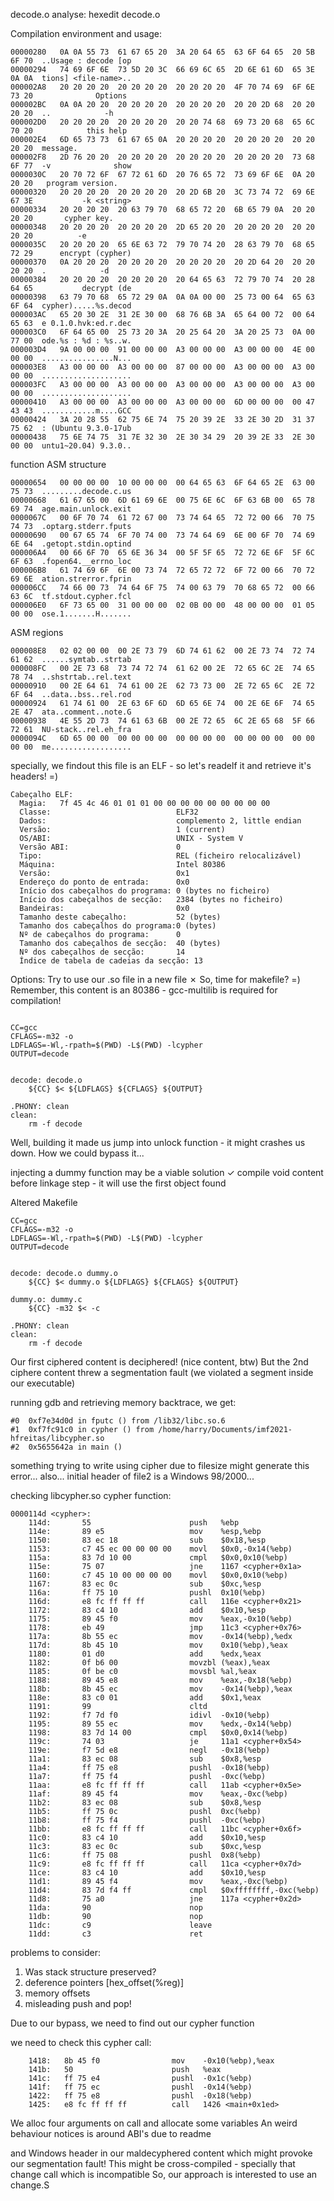 decode.o analyse:
	hexedit decode.o
	
Compilation environment and usage:
```
00000280   0A 0A 55 73  61 67 65 20  3A 20 64 65  63 6F 64 65  20 5B 6F 70  ..Usage : decode [op
00000294   74 69 6F 6E  73 5D 20 3C  66 69 6C 65  2D 6E 61 6D  65 3E 0A 0A  tions] <file-name>..
000002A8   20 20 20 20  20 20 20 20  20 20 20 20  4F 70 74 69  6F 6E 73 20              Options
000002BC   0A 0A 20 20  20 20 20 20  20 20 20 20  20 20 2D 68  20 20 20 20  ..            -h
000002D0   20 20 20 20  20 20 20 20  20 20 74 68  69 73 20 68  65 6C 70 20            this help
000002E4   6D 65 73 73  61 67 65 0A  20 20 20 20  20 20 20 20  20 20 20 20  message.
000002F8   2D 76 20 20  20 20 20 20  20 20 20 20  20 20 20 20  73 68 6F 77  -v              show
0000030C   20 70 72 6F  67 72 61 6D  20 76 65 72  73 69 6F 6E  0A 20 20 20   program version.
00000320   20 20 20 20  20 20 20 20  20 2D 6B 20  3C 73 74 72  69 6E 67 3E           -k <string>
00000334   20 20 20 20  20 63 79 70  68 65 72 20  6B 65 79 0A  20 20 20 20       cypher key.
00000348   20 20 20 20  20 20 20 20  2D 65 20 20  20 20 20 20  20 20 20 20          -e
0000035C   20 20 20 20  65 6E 63 72  79 70 74 20  28 63 79 70  68 65 72 29      encrypt (cypher)
00000370   0A 20 20 20  20 20 20 20  20 20 20 20  20 2D 64 20  20 20 20 20  .            -d
00000384   20 20 20 20  20 20 20 20  20 64 65 63  72 79 70 74  20 28 64 65           decrypt (de
00000398   63 79 70 68  65 72 29 0A  0A 0A 00 00  25 73 00 64  65 63 6F 64  cypher).....%s.decod
000003AC   65 20 30 2E  31 2E 30 00  68 76 6B 3A  65 64 00 72  00 64 65 63  e 0.1.0.hvk:ed.r.dec
000003C0   6F 64 65 00  25 73 20 3A  20 25 64 20  3A 20 25 73  0A 00 77 00  ode.%s : %d : %s..w.
000003D4   9A 00 00 00  91 00 00 00  A3 00 00 00  A3 00 00 00  4E 00 00 00  ................N...
000003E8   A3 00 00 00  A3 00 00 00  87 00 00 00  A3 00 00 00  A3 00 00 00  ....................
000003FC   A3 00 00 00  A3 00 00 00  A3 00 00 00  A3 00 00 00  A3 00 00 00  ....................
00000410   A3 00 00 00  A3 00 00 00  A3 00 00 00  6D 00 00 00  00 47 43 43  ............m....GCC
00000424   3A 20 28 55  62 75 6E 74  75 20 39 2E  33 2E 30 2D  31 37 75 62  : (Ubuntu 9.3.0-17ub
00000438   75 6E 74 75  31 7E 32 30  2E 30 34 29  20 39 2E 33  2E 30 00 00  untu1~20.04) 9.3.0..
```
function ASM structure

```
00000654   00 00 00 00  10 00 00 00  00 64 65 63  6F 64 65 2E  63 00 75 73  .........decode.c.us
00000668   61 67 65 00  6D 61 69 6E  00 75 6E 6C  6F 63 6B 00  65 78 69 74  age.main.unlock.exit
0000067C   00 6F 70 74  61 72 67 00  73 74 64 65  72 72 00 66  70 75 74 73  .optarg.stderr.fputs
00000690   00 67 65 74  6F 70 74 00  73 74 64 69  6E 00 6F 70  74 69 6E 64  .getopt.stdin.optind
000006A4   00 66 6F 70  65 6E 36 34  00 5F 5F 65  72 72 6E 6F  5F 6C 6F 63  .fopen64.__errno_loc
000006B8   61 74 69 6F  6E 00 73 74  72 65 72 72  6F 72 00 66  70 72 69 6E  ation.strerror.fprin
000006CC   74 66 00 73  74 64 6F 75  74 00 63 79  70 68 65 72  00 66 63 6C  tf.stdout.cypher.fcl
000006E0   6F 73 65 00  31 00 00 00  02 0B 00 00  48 00 00 00  01 05 00 00  ose.1.......H.......

```

ASM regions
```
000008E8   02 02 00 00  00 2E 73 79  6D 74 61 62  00 2E 73 74  72 74 61 62  ......symtab..strtab
000008FC   00 2E 73 68  73 74 72 74  61 62 00 2E  72 65 6C 2E  74 65 78 74  ..shstrtab..rel.text
00000910   00 2E 64 61  74 61 00 2E  62 73 73 00  2E 72 65 6C  2E 72 6F 64  ..data..bss..rel.rod
00000924   61 74 61 00  2E 63 6F 6D  6D 65 6E 74  00 2E 6E 6F  74 65 2E 47  ata..comment..note.G
00000938   4E 55 2D 73  74 61 63 6B  00 2E 72 65  6C 2E 65 68  5F 66 72 61  NU-stack..rel.eh_fra
0000094C   6D 65 00 00  00 00 00 00  00 00 00 00  00 00 00 00  00 00 00 00  me..................
```


specially, we findout this file is an ELF - so let's readelf it and retrieve it's headers! =)

```
Cabeçalho ELF:
  Magia:   7f 45 4c 46 01 01 01 00 00 00 00 00 00 00 00 00
  Classe:                            ELF32
  Dados:                             complemento 2, little endian
  Versão:                            1 (current)
  OS/ABI:                            UNIX - System V
  Versão ABI:                        0
  Tipo:                              REL (ficheiro relocalizável)
  Máquina:                           Intel 80386
  Versão:                            0x1
  Endereço do ponto de entrada:      0x0
  Início dos cabeçalhos do programa: 0 (bytes no ficheiro)
  Início dos cabeçalhos de secção:   2384 (bytes no ficheiro)
  Bandeiras:                         0x0
  Tamanho deste cabeçalho:           52 (bytes)
  Tamanho dos cabeçalhos do programa:0 (bytes)
  Nº de cabeçalhos do programa:      0
  Tamanho dos cabeçalhos de secção:  40 (bytes)
  Nº dos cabeçalhos de secção:       14
  Índice de tabela de cadeias da secção: 13
```

Options:
Try to use our .so file in a new file ✗
So, time for makefile? =)
Remember, this content is an 80386 - gcc-multilib is required for compilation!


```

CC=gcc 
CFLAGS=-m32 -o
LDFLAGS=-Wl,-rpath=$(PWD) -L$(PWD) -lcypher
OUTPUT=decode


decode: decode.o 
	${CC} $< ${LDFLAGS} ${CFLAGS} ${OUTPUT}

.PHONY: clean
clean:
	rm -f decode

```
Well, building it made us jump into unlock function - it might crashes us down.
How we could bypass it...

injecting a dummy function may be a viable solution ✓
compile void content before linkage step - it will use the first object found

Altered Makefile

```
CC=gcc 
CFLAGS=-m32 -o
LDFLAGS=-Wl,-rpath=$(PWD) -L$(PWD) -lcypher
OUTPUT=decode


decode: decode.o dummy.o
	${CC} $< dummy.o ${LDFLAGS} ${CFLAGS} ${OUTPUT}

dummy.o: dummy.c
	${CC} -m32 $< -c

.PHONY: clean
clean:
	rm -f decode
```

Our first ciphered content is deciphered! (nice content, btw)
But the 2nd ciphere content threw a segmentation fault (we violated
a segment inside our executable)


running gdb and retrieving memory backtrace, we get:

```
#0  0xf7e34d0d in fputc () from /lib32/libc.so.6
#1  0xf7fc91c0 in cypher () from /home/harry/Documents/imf2021-hfreitas/libcypher.so
#2  0x5655642a in main ()
```

something trying to write using cipher due to filesize might generate this error...
also... initial header of file2 is a Windows 98/2000...

checking libcypher.so cypher function:

```
0000114d <cypher>:
    114d:       55                      push   %ebp
    114e:       89 e5                   mov    %esp,%ebp
    1150:       83 ec 18                sub    $0x18,%esp
    1153:       c7 45 ec 00 00 00 00    movl   $0x0,-0x14(%ebp)
    115a:       83 7d 10 00             cmpl   $0x0,0x10(%ebp)
    115e:       75 07                   jne    1167 <cypher+0x1a>
    1160:       c7 45 10 00 00 00 00    movl   $0x0,0x10(%ebp)
    1167:       83 ec 0c                sub    $0xc,%esp
    116a:       ff 75 10                pushl  0x10(%ebp)
    116d:       e8 fc ff ff ff          call   116e <cypher+0x21>
    1172:       83 c4 10                add    $0x10,%esp
    1175:       89 45 f0                mov    %eax,-0x10(%ebp)
    1178:       eb 49                   jmp    11c3 <cypher+0x76>
    117a:       8b 55 ec                mov    -0x14(%ebp),%edx
    117d:       8b 45 10                mov    0x10(%ebp),%eax
    1180:       01 d0                   add    %edx,%eax
    1182:       0f b6 00                movzbl (%eax),%eax
    1185:       0f be c0                movsbl %al,%eax
    1188:       89 45 e8                mov    %eax,-0x18(%ebp)
    118b:       8b 45 ec                mov    -0x14(%ebp),%eax
    118e:       83 c0 01                add    $0x1,%eax
    1191:       99                      cltd
    1192:       f7 7d f0                idivl  -0x10(%ebp)
    1195:       89 55 ec                mov    %edx,-0x14(%ebp)
    1198:       83 7d 14 00             cmpl   $0x0,0x14(%ebp)
    119c:       74 03                   je     11a1 <cypher+0x54>
    119e:       f7 5d e8                negl   -0x18(%ebp)
    11a1:       83 ec 08                sub    $0x8,%esp
    11a4:       ff 75 e8                pushl  -0x18(%ebp)
    11a7:       ff 75 f4                pushl  -0xc(%ebp)
    11aa:       e8 fc ff ff ff          call   11ab <cypher+0x5e>
    11af:       89 45 f4                mov    %eax,-0xc(%ebp)
    11b2:       83 ec 08                sub    $0x8,%esp
    11b5:       ff 75 0c                pushl  0xc(%ebp)
    11b8:       ff 75 f4                pushl  -0xc(%ebp)
    11bb:       e8 fc ff ff ff          call   11bc <cypher+0x6f>
    11c0:       83 c4 10                add    $0x10,%esp
    11c3:       83 ec 0c                sub    $0xc,%esp
    11c6:       ff 75 08                pushl  0x8(%ebp)
    11c9:       e8 fc ff ff ff          call   11ca <cypher+0x7d>
    11ce:       83 c4 10                add    $0x10,%esp
    11d1:       89 45 f4                mov    %eax,-0xc(%ebp)
    11d4:       83 7d f4 ff             cmpl   $0xffffffff,-0xc(%ebp)
    11d8:       75 a0                   jne    117a <cypher+0x2d>
    11da:       90                      nop
    11db:       90                      nop
    11dc:       c9                      leave
    11dd:       c3                      ret
```
problems to consider:

1. Was stack structure preserved?
2. deference pointers [hex_offset(%reg)]
3. memory offsets
4. misleading push and pop!

Due to our bypass, we need to find out our cypher function

we need to check this cypher call:
```
    1418:	8b 45 f0             	mov    -0x10(%ebp),%eax
    141b:	50                   	push   %eax
    141c:	ff 75 e4             	pushl  -0x1c(%ebp)
    141f:	ff 75 ec             	pushl  -0x14(%ebp)
    1422:	ff 75 e8             	pushl  -0x18(%ebp)
    1425:	e8 fc ff ff ff       	call   1426 <main+0x1ed>
```

We alloc four arguments on call and allocate some variables
An weird behaviour notices is around ABI's due to readme

and Windows header in our maldecyphered content which might provoke our segmentation fault!
This might be cross-compiled - specially that change call which is incompatible
So, our approach is interested to use an change.S
